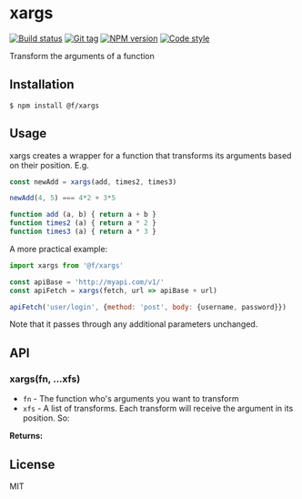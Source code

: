 
# xargs

[![Build status][travis-image]][travis-url]
[![Git tag][git-image]][git-url]
[![NPM version][npm-image]][npm-url]
[![Code style][standard-image]][standard-url]

Transform the arguments of a function

## Installation

    $ npm install @f/xargs

## Usage

xargs creates a wrapper for a function that transforms its arguments based on their position. E.g.

```javascript
const newAdd = xargs(add, times2, times3)

newAdd(4, 5) === 4*2 + 3*5

function add (a, b) { return a + b }
function times2 (a) { return a * 2 }
function times3 (a) { return a * 3 }
```

A more practical example:

```js
import xargs from '@f/xargs'

const apiBase = 'http://myapi.com/v1/'
const apiFetch = xargs(fetch, url => apiBase + url)

apiFetch('user/login', {method: 'post', body: {username, password}})
```

Note that it passes through any additional parameters unchanged.

## API

### xargs(fn, ...xfs)

- `fn` - The function who's arguments you want to transform
- `xfs` - A list of transforms. Each transform will receive the argument in its position. So:

**Returns:**

## License

MIT

[travis-image]: https://img.shields.io/travis/micro-js/xargs.svg?style=flat-square
[travis-url]: https://travis-ci.org/micro-js/xargs
[git-image]: https://img.shields.io/github/tag/micro-js/xargs.svg
[git-url]: https://github.com/micro-js/xargs
[standard-image]: https://img.shields.io/badge/code%20style-standard-brightgreen.svg?style=flat
[standard-url]: https://github.com/feross/standard
[npm-image]: https://img.shields.io/npm/v/@f/xargs.svg?style=flat-square
[npm-url]: https://npmjs.org/package/@f/xargs
